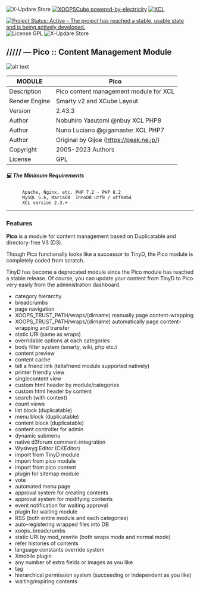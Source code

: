 ![X-Updare Store](https://img.shields.io/website?down_color=red&down_message=Offline&label=X-Update%20Store&style=for-the-badge&up_color=308311&up_message=online&url=https%3A%2F%2Fxoopscube.xyz%2Fuploads%2Fxupdatemaster%2Fstores_json_V1.txt)
[![XOOPSCube powered-by-electricity](https://img.shields.io/badge/Powered%20by-Electricity-face74?style=for-the-badge&labelColor=203244&logo=data:image/svg+xml;base64,PHN2ZyB4bWxucz0iaHR0cDovL3d3dy53My5vcmcvMjAwMC9zdmciIHdpZHRoPSIxZW0iIGhlaWdodD0iMWVtIiB2aWV3Qm94PSIwIDAgMjQgMjQiPjxwYXRoIGZpbGw9IiNmYWNlNzQiIGQ9Ik0xNC42OSAyLjIxTDQuMzMgMTEuNDljLS42NC41OC0uMjggMS42NS41OCAxLjczTDEzIDE0bC00Ljg1IDYuNzZjLS4yMi4zMS0uMTkuNzQuMDggMS4wMWMuMy4zLjc3LjMxIDEuMDguMDJsMTAuMzYtOS4yOGMuNjQtLjU4LjI4LTEuNjUtLjU4LTEuNzNMMTEgMTBsNC44NS02Ljc2Yy4yMi0uMzEuMTktLjc0LS4wOC0xLjAxYS43Ny43NyAwIDAgMC0xLjA4LS4wMnoiLz48L3N2Zz4=)](https://github.com/xoopscube)
[![XCL](https://img.shields.io/badge/XCL-Made%20with%20passion-b0201d?style=for-the-badge&labelColor=991015&logo=data:image/svg+xml;base64,PHN2ZyB4bWxucz0iaHR0cDovL3d3dy53My5vcmcvMjAwMC9zdmciIHdpZHRoPSIxZW0iIGhlaWdodD0iMWVtIiB2aWV3Qm94PSIwIDAgMjQgMjQiPjxwYXRoIGZpbGw9IndoaXRlIiBkPSJtMTIgMjEuMzVsLTEuNDUtMS4zMkM1LjQgMTUuMzYgMiAxMi4yNyAyIDguNUMyIDUuNDEgNC40MiAzIDcuNSAzYzEuNzQgMCAzLjQxLjgxIDQuNSAyLjA4QzEzLjA5IDMuODEgMTQuNzYgMyAxNi41IDNDMTkuNTggMyAyMiA1LjQxIDIyIDguNWMwIDMuNzctMy40IDYuODYtOC41NSAxMS41M0wxMiAyMS4zNVoiLz48L3N2Zz4=)](https://github.com/xoopscube)

[![Project Status: Active – The project has reached a stable, usable state and is being actively developed.](https://www.repostatus.org/badges/2.0.0/active.svg)](https://github.com/xoopscube/pico)
![License GPL](https://img.shields.io/badge/License-GPL-green)
![X-Updare Store](https://img.shields.io/badge/XOOPSCube%20Package-XCL-blue)

## ///// — Pico :: Content Management Module

![alt text](https://repository-images.githubusercontent.com/347963527/8c04d798-5562-4443-8e55-656298649231)


MODULE | Pico
------------ | -------------
Description | Pico content management module for XCL
Render Engine | Smarty v2 and XCube Layout
Version | 2.43.3
Author | Nobuhiro Yasutomi @nbuy XCL PHP8  
Author | Nuno Luciano @gigamaster XCL PHP7 
Author | Original by Gijoe (https://peak.ne.jp/)
Copyright | 2005-2023 Authors
License | GPL


##### :computer: The Minimum Requirements



          Apache, Nginx, etc. PHP 7.2 - PHP 8.2
          MySQL 5.6, MariaDB  InnoDB utf8 / utf8mb4
          XCL version 2.3.+



-----

### Features

**Pico** is a module for content management based on Duplicatable and directory-free V3 (D3).

Though Pico functionally looks like a successor to TinyD, the Pico module is completely coded from scratch.

TinyD has become a deprecated module since the Pico module has reached a stable release.
Of course, you can update your content from TinyD to Pico very easily from the administration dashboard.


- category hierarchy
- breadcrumbs
- page navigation
- XOOPS_TRUST_PATH/wraps/(dirname) manually page content-wrapping
- XOOPS_TRUST_PATH/wraps/(dirname) automatically page content-wrapping and transfer
- static URI (same as wraps)
- overridable options at each categories
- body filter system (smarty, wiki, php etc.)
- content preview
- content cache
- tell a friend link (tellafriend module supported natively)
- printer friendly view
- singlecontent view
- custom html header by module/categories
- custom html header by content
- search (with context)
- count views
- list block (duplicatable)
- menu block (duplicatable)
- content block (duplicatable)
- content controller for admin
- dynamic submenu
- native d3forum comment-integration
- Wysiwyg Editor (CKEditor)
- import from TinyD module
- import from pico module
- import from pico content
- plugin for sitemap module
- vote
- automated menu page
- approval system for creating contents
- approval system for modifying contents
- event notification for waiting approval
- plugin for waiting module
- RSS (both entire module and each categories)
- auto-registering wrapped files into DB
- xoops_breadcrumbs
- static URI by mod_rewrite (both wraps mode and normal mode)
- refer histories of contents
- language constants override system
- Xmobile plugin
- any number of extra fields or images as you like
- tag
- hierarchical permission system (succeeding or independent as you like)
- waiting/expiring contents
